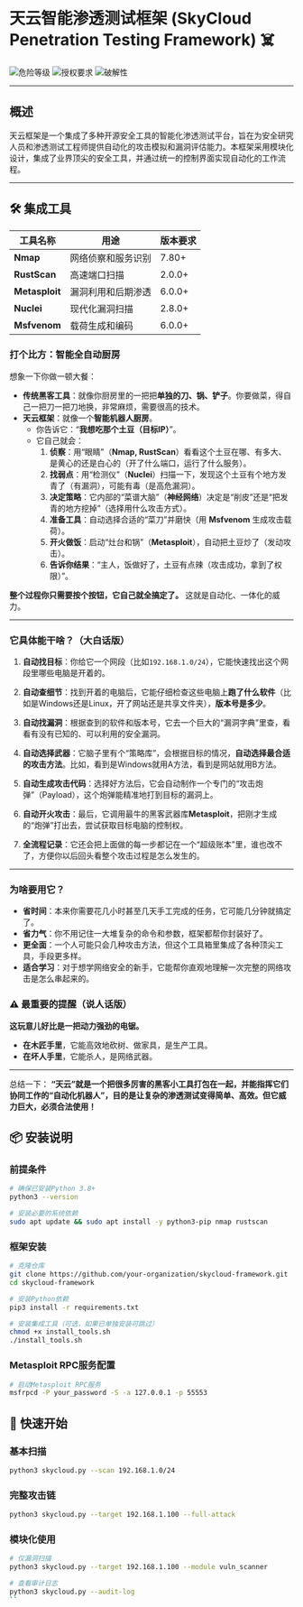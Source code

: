 # 天云智能渗透测试框架 (SkyCloud Penetration Testing Framework) ☠️

![危险等级](https://img.shields.io/badge/危险等级-毁灭世界-black) 
![授权要求](https://img.shields.io/badge/授权要求-国家级_许可-red) 
![破解性](https://img.shields.io/badge/破解性-量子态-blueviolet)

---

## 概述

天云框架是一个集成了多种开源安全工具的智能化渗透测试平台，旨在为安全研究人员和渗透测试工程师提供自动化的攻击模拟和漏洞评估能力。本框架采用模块化设计，集成了业界顶尖的安全工具，并通过统一的控制界面实现自动化的工作流程。

---
## 🛠️ 集成工具

| 工具名称 | 用途 | 版本要求 |
|---------|------|---------|
| **Nmap** | 网络侦察和服务识别 | 7.80+ |
| **RustScan** | 高速端口扫描 | 2.0.0+ |
| **Metasploit** | 漏洞利用和后期渗透 | 6.0.0+ |
| **Nuclei** | 现代化漏洞扫描 | 2.8.0+ |
| **Msfvenom** | 载荷生成和编码 | 6.0.0+ |


### 打个比方：智能全自动厨房

想象一下你做一顿大餐：

*   **传统黑客工具**：就像你厨房里的一把把**单独的刀、锅、铲子**。你要做菜，得自己一把刀一把刀地换，非常麻烦，需要很高的技术。
*   **天云框架**：就像一个**智能机器人厨房**。
    *   你告诉它：“**我想吃那个土豆（目标IP）**”。
    *   它自己就会：
        1.  **侦察**：用“眼睛”（**Nmap, RustScan**）看看这个土豆在哪、有多大、是黄心的还是白心的（开了什么端口，运行了什么服务）。
        2.  **找弱点**：用“检测仪”（**Nuclei**）扫描一下，发现这个土豆有个地方发青了（有漏洞），可能有毒（是高危漏洞）。
        3.  **决定策略**：它内部的“菜谱大脑”（**神经网络**）决定是“削皮”还是“把发青的地方挖掉”（选择用什么攻击方式）。
        4.  **准备工具**：自动选择合适的“菜刀”并磨快（用 **Msfvenom** 生成攻击载荷）。
        5.  **开火做饭**：启动“灶台和锅”（**Metasploit**），自动把土豆炒了（发动攻击）。
        6.  **告诉你结果**：“主人，饭做好了，土豆有点辣（攻击成功，拿到了权限）”。

**整个过程你只需要按个按钮，它自己就全搞定了。** 这就是自动化、一体化的威力。

---

### 它具体能干啥？（大白话版）

1.  **自动找目标**：你给它一个网段（比如`192.168.1.0/24`），它能快速找出这个网段里哪些电脑是开着的。

2.  **自动查细节**：找到开着的电脑后，它能仔细检查这些电脑上**跑了什么软件**（比如是Windows还是Linux，开了网站还是共享文件夹），**版本号是多少**。

3.  **自动找漏洞**：根据查到的软件和版本号，它去一个巨大的“漏洞字典”里查，看看有没有已知的、可以利用的安全漏洞。

4.  **自动选择武器**：它脑子里有个“策略库”，会根据目标的情况，**自动选择最合适的攻击方法**。比如，看到是Windows就用A方法，看到是网站就用B方法。

5.  **自动生成攻击代码**：选择好方法后，它会自动制作一个专门的“攻击炮弹”（Payload），这个炮弹能精准地打到目标的漏洞上。

6.  **自动开火攻击**：最后，它调用最牛的黑客武器库**Metasploit**，把刚才生成的“炮弹”打出去，尝试获取目标电脑的控制权。

7.  **全流程记录**：它还会把上面做的每一步都记在一个“超级账本”里，谁也改不了，方便你以后回头看整个攻击过程是怎么发生的。

---

### 为啥要用它？

*   **省时间**：本来你需要花几小时甚至几天手工完成的任务，它可能几分钟就搞定了。
*   **省力气**：你不用记住一大堆复杂的命令和参数，框架都帮你封装好了。
*   **更全面**：一个人可能只会几种攻击方法，但这个工具箱里集成了各种顶尖工具，手段更多样。
*   **适合学习**：对于想学网络安全的新手，它能帮你直观地理解一次完整的网络攻击是怎么串起来的。

### ⚠️ 最重要的提醒（说人话版）

**这玩意儿好比是一把动力强劲的电锯。**

*   **在木匠手里**，它能高效地砍树、做家具，是生产工具。
*   **在坏人手里**，它能杀人，是网络武器。

---

总结一下：
**“天云”就是一个把很多厉害的黑客小工具打包在一起，并能指挥它们协同工作的“自动化机器人”，目的是让复杂的渗透测试变得简单、高效。但它威力巨大，必须合法使用！**


## 📦 安装说明

### 前提条件
```bash
# 确保已安装Python 3.8+
python3 --version

# 安装必要的系统依赖
sudo apt update && sudo apt install -y python3-pip nmap rustscan
```

### 框架安装
```bash
# 克隆仓库
git clone https://github.com/your-organization/skycloud-framework.git
cd skycloud-framework

# 安装Python依赖
pip3 install -r requirements.txt

# 安装集成工具（可选，如果已单独安装可跳过）
chmod +x install_tools.sh
./install_tools.sh
```

### Metasploit RPC服务配置
```bash
# 启动Metasploit RPC服务
msfrpcd -P your_password -S -a 127.0.0.1 -p 55553
```

## 🚀 快速开始

### 基本扫描
```bash
python3 skycloud.py --scan 192.168.1.0/24
```

### 完整攻击链
```bash
python3 skycloud.py --target 192.168.1.100 --full-attack
```

### 模块化使用
```bash
# 仅漏洞扫描
python3 skycloud.py --target 192.168.1.100 --module vuln_scanner

# 查看审计日志
python3 skycloud.py --audit-log
``


